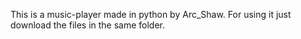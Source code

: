 This is a music-player made in python by Arc_Shaw.
For using it just download the files in the same folder.

